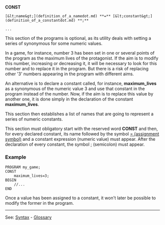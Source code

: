 **CONST**

    [&lt;name&gt;](definition_of_a_namedot.md) **=** [&lt;constant&gt;](definition_of_a_constantdot.md) **;**

    ...

This section of the programs is optional, as its utility deals with setting a series of synonymous for some numeric values.

In a game, for instance, number 3 has been set in one or several points of the program as the maximum lives of the protagonist. If the aim is to modify this number, increasing or decreasing it, it will be necessary to look for this number and to replace it in the program. But there is a risk of replacing other '3' numbers appearing in the program with different aims.

An alternative is to declare a constant called, for instance,
**maximum_lives** as a synonymous of the numeric value 3 and use that constant in the program instead of the number. Now, if the aim is to replace this value by another one, it is done simply in the declaration of the constant **maximum_lives**.

This section then establishes a list of names that are going to represent a series of numeric constants.

This section must obligatory start with the reserved word **CONST** and then, for every declared constant, its name followed by the symbol [= (assignment symbol)](equal.md) and a constant expression (numeric value) must appear. After the declaration of every constant, the symbol [;](semicolon.md) (semicolon) must appear.

### Example
```
PROGRAM my_game;
CONST
    maximum_lives=3;
BEGIN
    //...
END
```


Once a value has been assigned to a constant, it won't later be possible to modify the former in the program.

---------------------------------------
See: [Syntax](syntax_of_a_programdot.md) - [Glossary](glossary_of_terms.md)

